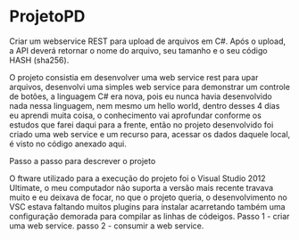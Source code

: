 # ProjetoPD
Criar um webservice REST para upload de arquivos em C#.
Após o upload, a API deverá retornar o nome do arquivo, seu tamanho e o
seu código HASH (sha256).

O projeto consistia em desenvolver uma web service rest para upar arquivos, desenvolvi uma simples web service para demonstrar um controle de botões,
a linguagem C# era nova, pois eu nunca havia desenvolvido nada nessa linguagem, nem mesmo um hello world, dentro desses 4 dias eu aprendi muita coisa,
o conhecimento vai aprofundar conforme os estudos que farei daqui para a frente, então no projeto desenvolvido foi criado uma web service e um recurso para,
acessar os dados daquele local, é visto no código anexado aqui.

Passo a passo para descrever o projeto

O ftware utilizado para a execução do projeto foi o Visual Studio 2012 Ultimate, o meu computador não suporta a versão mais recente travava muito e eu deixava de focar,
no que o projeto queria, o desenvolvimento no VSC estava faltando muitos plugins para instalar acarretando também uma configuração demorada para compilar as linhas de códeigos.
Passo 1 - criar uma web service.
passo 2 - consumir a web service.
